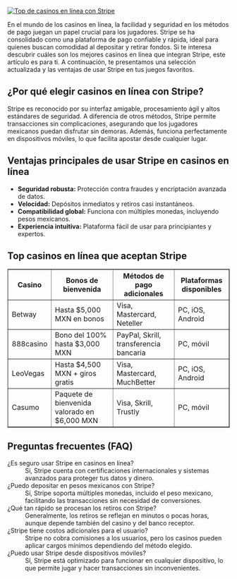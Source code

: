 [![Top de casinos en línea con Stripe](https://123-caf.pages.dev/gitsignup.png)](https://vrmoo.ru/Bt82HjjY)

<p>En el mundo de los casinos en línea, la facilidad y seguridad en los métodos de pago juegan un papel crucial para los jugadores. Stripe se ha consolidado como una plataforma de pago confiable y rápida, ideal para quienes buscan comodidad al depositar y retirar fondos. Si te interesa descubrir cuáles son los mejores casinos en línea que integran Stripe, este artículo es para ti. A continuación, te presentamos una selección actualizada y las ventajas de usar Stripe en tus juegos favoritos.</p>  <h2>¿Por qué elegir casinos en línea con Stripe?</h2> <p>Stripe es reconocido por su interfaz amigable, procesamiento ágil y altos estándares de seguridad. A diferencia de otros métodos, Stripe permite transacciones sin complicaciones, asegurando que los jugadores mexicanos puedan disfrutar sin demoras. Además, funciona perfectamente en dispositivos móviles, lo que facilita apostar desde cualquier lugar.</p>  <h2>Ventajas principales de usar Stripe en casinos en línea</h2> <ul>   <li><strong>Seguridad robusta:</strong> Protección contra fraudes y encriptación avanzada de datos.</li>   <li><strong>Velocidad:</strong> Depósitos inmediatos y retiros casi instantáneos.</li>   <li><strong>Compatibilidad global:</strong> Funciona con múltiples monedas, incluyendo pesos mexicanos.</li>   <li><strong>Experiencia intuitiva:</strong> Plataforma fácil de usar para principiantes y expertos.</li> </ul>  <h2>Top casinos en línea que aceptan Stripe</h2> <table border="1" cellpadding="5" cellspacing="0">   <thead>     <tr>       <th>Casino</th>       <th>Bonos de bienvenida</th>       <th>Métodos de pago adicionales</th>       <th>Plataformas disponibles</th>     </tr>   </thead>   <tbody>     <tr>       <td>Betway</td>       <td>Hasta $5,000 MXN en bonos</td>       <td>Visa, Mastercard, Neteller</td>       <td>PC, iOS, Android</td>     </tr>     <tr>       <td>888casino</td>       <td>Bono del 100% hasta $3,000 MXN</td>       <td>PayPal, Skrill, transferencia bancaria</td>       <td>PC, móvil</td>     </tr>     <tr>       <td>LeoVegas</td>       <td>Hasta $4,500 MXN + giros gratis</td>       <td>Visa, Mastercard, MuchBetter</td>       <td>PC, iOS, Android</td>     </tr>     <tr>       <td>Casumo</td>       <td>Paquete de bienvenida valorado en $6,000 MXN</td>       <td>Visa, Skrill, Trustly</td>       <td>PC, móvil</td>     </tr>   </tbody> </table>  <h2>Preguntas frecuentes (FAQ)</h2> <dl>   <dt>¿Es seguro usar Stripe en casinos en línea?</dt>   <dd>Sí, Stripe cuenta con certificaciones internacionales y sistemas avanzados para proteger tus datos y dinero.</dd>    <dt>¿Puedo depositar en pesos mexicanos con Stripe?</dt>   <dd>Sí, Stripe soporta múltiples monedas, incluido el peso mexicano, facilitando las transacciones sin necesidad de conversiones.</dd>    <dt>¿Qué tan rápido se procesan los retiros con Stripe?</dt>   <dd>Generalmente, los retiros se reflejan en minutos o pocas horas, aunque depende también del casino y del banco receptor.</dd>    <dt>¿Stripe tiene costos adicionales para el usuario?</dt>   <dd>Stripe no cobra comisiones a los usuarios, pero los casinos pueden aplicar cargos mínimos dependiendo del método elegido.</dd>    <dt>¿Puedo usar Stripe desde dispositivos móviles?</dt>   <dd>Sí, Stripe está optimizado para funcionar en cualquier dispositivo, lo que permite jugar y hacer transacciones sin inconvenientes.</dd> </dl>